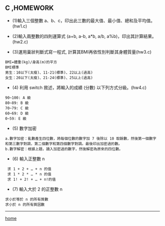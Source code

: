 
C ,HOMEWORK
----
* (1)輸入三個整數 a、b、c，印出此三數的最大值、最小值、總和及平均值。(hw1.c)
 
* (2)輸入兩整數的四則運算式 (a+b, a-b, a*b, a/b, a%b)，印出其計算結果。(hw2.c)

* (3)運用巢狀判斷式寫一程式, 計算其BMI再依性別判斷其身體質量(hw3.c)
```
BMI=體重(kg)/身高(m)的平方
BMI標準
男生：10以下(太瘦)、11-21(標準)、22以上(過高)
女生：20以下(太瘦)、21-24(標準)、25以上(過高)
```

* (4) 利用 switch 敘述，將輸入的成績 (分數) 以下列方式分級。(hw4.c)
```
90~100: A 級
80~89: B 級
70~79: C 級
60~69: D 級
0~59: E 級
```

* (5) 數字加密
```
a.數字加密：亂數產生四位數，將每個位數的數字加 7 後除以 10 取餘數，然後第一個數字和第三數字對調，第二個數字和第四個數字對調。最後印出加密過的數。
b.數字解密：根據上題，讀入加密過的數字，然後解密為原來的四位數。
```

* (6) 輸入正整數 n
```
 求 1 + 2 + … + n 的值
 求 1 * 2 * … * n 的值
 求 1! + 2! + … + n!的值
```

* (7) 輸入大於 2 的正整數 n
```
求小於等於 n 的所有質數
求小於 n 的所有質因數
```


----
[home](https://jangmts-organization.gitbook.io/c-yu-yan-yu-zi-liao-jie-gouxyan-suan-fa/ "")
